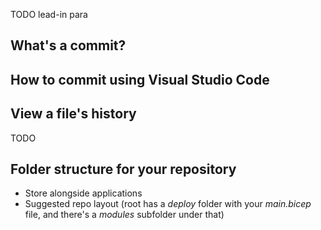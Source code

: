 TODO lead-in para

## What's a commit?

## How to commit using Visual Studio Code

## View a file's history

TODO

## Folder structure for your repository

- Store alongside applications
- Suggested repo layout (root has a _deploy_ folder with your _main.bicep_ file, and there's a _modules_ subfolder under that)

